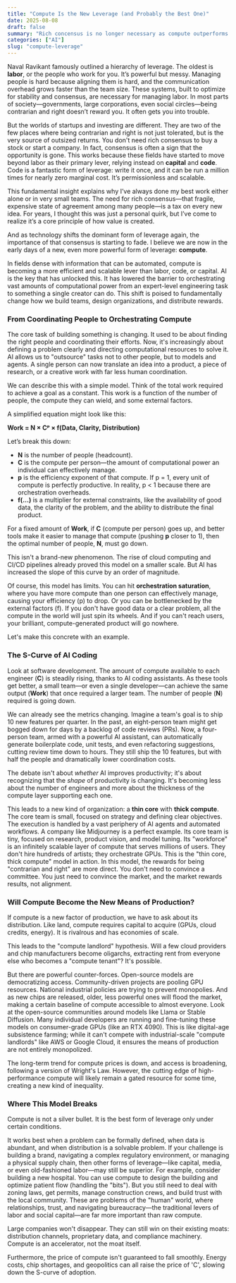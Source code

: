 ```yaml
---
title: "Compute Is the New Leverage (and Probably the Best One)"
date: 2025-08-08
draft: false
summary: "Rich concensus is no longer necessary as compute outperforms labor as a leverage"
categories: ["AI"]
slug: "compute-leverage"
---
```


Naval Ravikant famously outlined a hierarchy of leverage. The oldest is **labor**, or the people who work for you. It’s powerful but messy. Managing people is hard because aligning them is hard, and the communication overhead grows faster than the team size. These systems, built to optimize for stability and consensus, are necessary for managing labor. In most parts of society—governments, large corporations, even social circles—being contrarian and right doesn’t reward you. It often gets you into trouble.

But the worlds of startups and investing are different. They are two of the few places where being contrarian and right is not just tolerated, but is the very source of outsized returns. You don't need rich consensus to buy a stock or start a company. In fact, consensus is often a sign that the opportunity is gone. This works because these fields have started to move beyond labor as their primary lever, relying instead on **capital** and **code**. Code is a fantastic form of leverage: write it once, and it can be run a million times for nearly zero marginal cost. It’s permissionless and scalable.

This fundamental insight explains why I’ve always done my best work either alone or in very small teams. The need for rich consensus—that fragile, expensive state of agreement among many people—is a tax on every new idea. For years, I thought this was just a personal quirk, but I’ve come to realize it’s a core principle of how value is created.

And as technology shifts the dominant form of leverage again, the importance of that consensus is starting to fade. I believe we are now in the early days of a new, even more powerful form of leverage: **compute**.

In fields dense with information that can be automated, compute is becoming a more efficient and scalable lever than labor, code, or capital. AI is the key that has unlocked this. It has lowered the barrier to orchestrating vast amounts of computational power from an expert-level engineering task to something a single creator can do. This shift is poised to fundamentally change how we build teams, design organizations, and distribute rewards.

### **From Coordinating People to Orchestrating Compute**

The core task of building something is changing. It used to be about finding the right people and coordinating their efforts. Now, it's increasingly about defining a problem clearly and directing computational resources to solve it. AI allows us to "outsource" tasks not to other people, but to models and agents. A single person can now translate an idea into a product, a piece of research, or a creative work with far less human coordination.

We can describe this with a simple model. Think of the total work required to achieve a goal as a constant. This work is a function of the number of people, the compute they can wield, and some external factors.

A simplified equation might look like this:

**Work \= N × Cᵖ × f(Data, Clarity, Distribution)**

Let’s break this down:

* **N** is the number of people (headcount).  
* **C** is the compute per person—the amount of computational power an individual can effectively manage.  
* **p** is the efficiency exponent of that compute. If p \= 1, every unit of compute is perfectly productive. In reality, p \< 1 because there are orchestration overheads.  
* **f(...)** is a multiplier for external constraints, like the availability of good data, the clarity of the problem, and the ability to distribute the final product.

For a fixed amount of **Work**, if **C** (compute per person) goes up, and better tools make it easier to manage that compute (pushing **p** closer to 1), then the optimal number of people, **N**, must go down.

This isn't a brand-new phenomenon. The rise of cloud computing and CI/CD pipelines already proved this model on a smaller scale. But AI has increased the slope of this curve by an order of magnitude.

Of course, this model has limits. You can hit **orchestration saturation**, where you have more compute than one person can effectively manage, causing your efficiency (p) to drop. Or you can be bottlenecked by the external factors (f). If you don't have good data or a clear problem, all the compute in the world will just spin its wheels. And if you can't reach users, your brilliant, compute-generated product will go nowhere.

Let's make this concrete with an example.

### **The S-Curve of AI Coding**

Look at software development. The amount of compute available to each engineer (**C**) is steadily rising, thanks to AI coding assistants. As these tools get better, a small team—or even a single developer—can achieve the same output (**Work**) that once required a larger team. The number of people (**N**) required is going down.

We can already see the metrics changing. Imagine a team's goal is to ship 10 new features per quarter. In the past, an eight-person team might get bogged down for days by a backlog of code reviews (PRs). Now, a four-person team, armed with a powerful AI assistant, can automatically generate boilerplate code, unit tests, and even refactoring suggestions, cutting review time down to hours. They still ship the 10 features, but with half the people and dramatically lower coordination costs.

The debate isn't about *whether* AI improves productivity; it's about recognizing that the *shape* of productivity is changing. It's becoming less about the number of engineers and more about the thickness of the compute layer supporting each one.

This leads to a new kind of organization: a **thin core** with **thick compute**. The core team is small, focused on strategy and defining clear objectives. The execution is handled by a vast periphery of AI agents and automated workflows. A company like Midjourney is a perfect example. Its core team is tiny, focused on research, product vision, and model tuning. Its "workforce" is an infinitely scalable layer of compute that serves millions of users. They don't hire hundreds of artists; they orchestrate GPUs. This is the "thin core, thick compute" model in action. In this model, the rewards for being "contrarian and right" are more direct. You don't need to convince a committee. You just need to convince the market, and the market rewards results, not alignment.

### **Will Compute Become the New Means of Production?**

If compute is a new factor of production, we have to ask about its distribution. Like land, compute requires capital to acquire (GPUs, cloud credits, energy). It is rivalrous and has economies of scale.

This leads to the "compute landlord" hypothesis. Will a few cloud providers and chip manufacturers become oligarchs, extracting rent from everyone else who becomes a "compute tenant"? It's possible.

But there are powerful counter-forces. Open-source models are democratizing access. Community-driven projects are pooling GPU resources. National industrial policies are trying to prevent monopolies. And as new chips are released, older, less powerful ones will flood the market, making a certain baseline of compute accessible to almost everyone. Look at the open-source communities around models like Llama or Stable Diffusion. Many individual developers are running and fine-tuning these models on consumer-grade GPUs (like an RTX 4090). This is like digital-age subsistence farming; while it can't compete with industrial-scale "compute landlords" like AWS or Google Cloud, it ensures the means of production are not entirely monopolized.

The long-term trend for compute prices is down, and access is broadening, following a version of Wright's Law. However, the cutting edge of high-performance compute will likely remain a gated resource for some time, creating a new kind of inequality.

### **Where This Model Breaks**

Compute is not a silver bullet. It is the best form of leverage only under certain conditions.

It works best when a problem can be formally defined, when data is abundant, and when distribution is a solvable problem. If your challenge is building a brand, navigating a complex regulatory environment, or managing a physical supply chain, then other forms of leverage—like capital, media, or even old-fashioned labor—may still be superior. For example, consider building a new hospital. You can use compute to design the building and optimize patient flow (handling the "bits"). But you still need to deal with zoning laws, get permits, manage construction crews, and build trust with the local community. These are problems of the "human" world, where relationships, trust, and navigating bureaucracy—the traditional levers of labor and social capital—are far more important than raw compute.

Large companies won't disappear. They can still win on their existing moats: distribution channels, proprietary data, and compliance machinery. Compute is an accelerator, not the moat itself.

Furthermore, the price of compute isn't guaranteed to fall smoothly. Energy costs, chip shortages, and geopolitics can all raise the price of 'C', slowing down the S-curve of adoption.